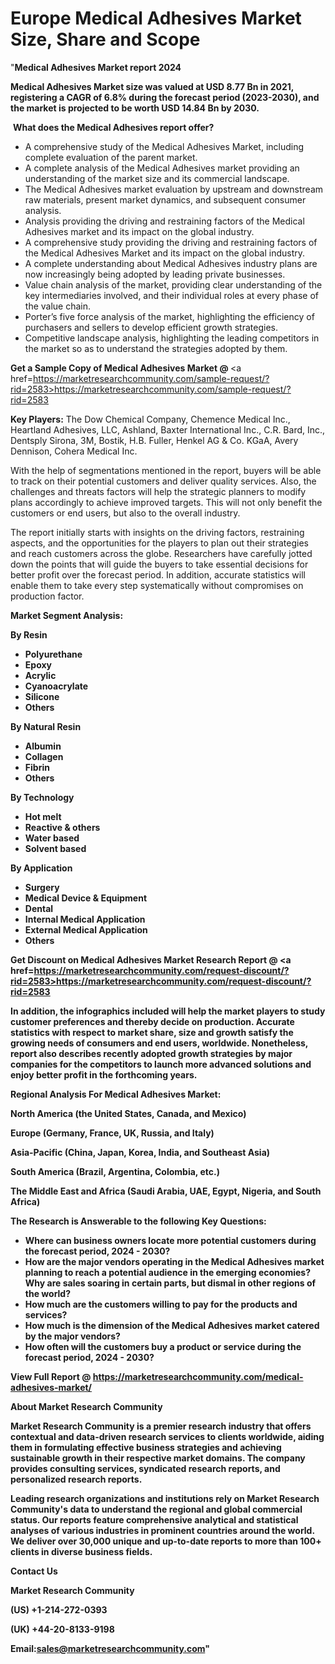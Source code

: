 # Europe Medical Adhesives Market Size, Share and Scope
"<strong>Medical Adhesives Market report 2024</strong>

<strong>Medical Adhesives Market size was valued at USD 8.77 Bn in 2021, registering a CAGR of 6.8% during the forecast period (2023-2030), and the market is projected to be worth USD 14.84 Bn by 2030.</strong>

 <strong><b>What does the Medical Adhesives report offer?</b></strong>
<ul>
  <li>A comprehensive study of the Medical Adhesives Market, including complete evaluation of the parent market.</li>
  <li>A complete analysis of the Medical Adhesives market providing an understanding of the market size and its commercial landscape.</li>
  <li>The Medical Adhesives market evaluation by upstream and downstream raw materials, present market dynamics, and subsequent consumer analysis.</li>
  <li>Analysis providing the driving and restraining factors of the Medical Adhesives market and its impact on the global industry.</li>
  <li>A comprehensive study providing the driving and restraining factors of the Medical Adhesives Market and its impact on the global industry.</li>
  <li>A complete understanding about Medical Adhesives industry plans are now increasingly being adopted by leading private businesses.</li>
  <li>Value chain analysis of the market, providing clear understanding of the key intermediaries involved, and their individual roles at every phase of the value chain.</li>
  <li>Porter’s five force analysis of the market, highlighting the efficiency of purchasers and sellers to develop efficient growth strategies.</li>
  <li>Competitive landscape analysis, highlighting the leading competitors in the market so as to understand the strategies adopted by them.</li>
</ul>

<strong>Get a Sample Copy of Medical Adhesives Market @ </strong><a href=https://marketresearchcommunity.com/sample-request/?rid=2583><u>https://marketresearchcommunity.com/sample-request/?rid=2583</u></a>

<strong>Key Players:</strong> 
The Dow Chemical Company, Chemence Medical Inc., Heartland Adhesives, LLC, Ashland, Baxter International Inc., C.R. Bard, Inc., Dentsply Sirona, 3M, Bostik, H.B. Fuller, Henkel AG &amp; Co. KGaA, Avery Dennison, Cohera Medical Inc.

With the help of segmentations mentioned in the report, buyers will be able to track on their potential customers and deliver quality services. Also, the challenges and threats factors will help the strategic planners to modify plans accordingly to achieve improved targets. This will not only benefit the customers or end users, but also to the overall industry.

The report initially starts with insights on the driving factors, restraining aspects, and the opportunities for the players to plan out their strategies and reach customers across the globe. Researchers have carefully jotted down the points that will guide the buyers to take essential decisions for better profit over the forecast period. In addition, accurate statistics will enable them to take every step systematically without compromises on production factor.

<strong>Market Segment Analysis:</strong>


<strong><strong>By Resin</strong></h4>
<ul>
 	<li>Polyurethane</li>
 	<li>Epoxy</li>
 	<li>Acrylic</li>
 	<li>Cyanoacrylate</li>
 	<li>Silicone</li>
 	<li>Others</li>
</ul>
<strong><strong>By Natural Resin</strong></h4>
<ul>
 	<li>Albumin</li>
 	<li>Collagen</li>
 	<li>Fibrin</li>
 	<li>Others</li>
</ul>
<strong><strong>By Technology</strong></h4>
<ul>
 	<li>Hot melt</li>
 	<li>Reactive &amp; others</li>
 	<li>Water based</li>
 	<li>Solvent based</li>
</ul>
<strong><strong>By Application</strong></h4>
<ul>
 	<li>Surgery</li>
 	<li>Medical Device &amp; Equipment</li>
 	<li>Dental</li>
 	<li>Internal Medical Application</li>
 	<li>External Medical Application</li>
 	<li>Others</li>
</ul>

<strong>Get Discount on Medical Adhesives Market Research Report @ </b></strong><a href=https://marketresearchcommunity.com/request-discount/?rid=2583><u>https://marketresearchcommunity.com/request-discount/?rid=2583</u></a>

In addition, the infographics included will help the market players to study customer preferences and thereby decide on production. Accurate statistics with respect to market share, size and growth satisfy the growing needs of consumers and end users, worldwide. Nonetheless, report also describes recently adopted growth strategies by major companies for the competitors to launch more advanced solutions and enjoy better profit in the forthcoming years.

<strong>Regional Analysis For Medical Adhesives Market:</strong>

<strong>North America</strong> (the United States, Canada, and Mexico)

<strong>Europe</strong> (Germany, France, UK, Russia, and Italy)

<strong>Asia-Pacific</strong> (China, Japan, Korea, India, and Southeast Asia)

<strong>South America</strong> (Brazil, Argentina, Colombia, etc.)

<strong>The Middle East and Africa</strong> (Saudi Arabia, UAE, Egypt, Nigeria, and South Africa)

<strong>The Research is Answerable to the following Key Questions:</strong>
<ul>
 	<li>Where can business owners locate more potential customers during the forecast period, 2024 - 2030?</li>
 	<li>How are the major vendors operating in the Medical Adhesives market planning to reach a potential audience in the emerging economies? Why are sales soaring in certain parts, but dismal in other regions of the world?</li>
 	<li>How much are the customers willing to pay for the products and services?</li>
 	<li>How much is the dimension of the Medical Adhesives market catered by the major vendors?</li>
 	<li>How often will the customers buy a product or service during the forecast period, 2024 - 2030?</li>
</ul>

<strong>View Full Report @</strong> <a href=https://marketresearchcommunity.com/medical-adhesives-market/>https://marketresearchcommunity.com/medical-adhesives-market/</a>

<strong>About Market Research Community</strong>

Market Research Community is a premier research industry that offers contextual and data-driven research services to clients worldwide, aiding them in formulating effective business strategies and achieving sustainable growth in their respective market domains. The company provides consulting services, syndicated research reports, and personalized research reports.

Leading research organizations and institutions rely on Market Research Community's data to understand the regional and global commercial status. Our reports feature comprehensive analytical and statistical analyses of various industries in prominent countries around the world. We deliver over 30,000 unique and up-to-date reports to more than 100+ clients in diverse business fields.

<strong>Contact Us</strong>

<strong>Market Research Community</strong>

(US) +1-214-272-0393

(UK) +44-20-8133-9198

<strong>Email:</strong>sales@marketresearchcommunity.com"
